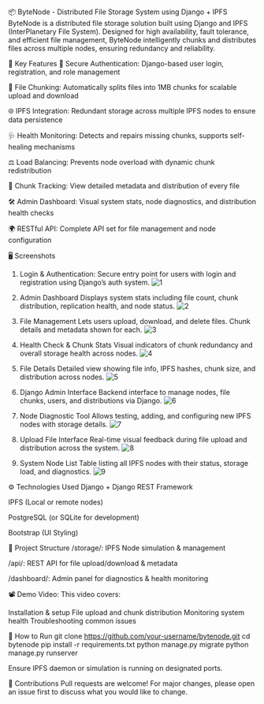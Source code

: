 📦 ByteNode - Distributed File Storage System using Django + IPFS
ByteNode is a distributed file storage solution built using Django and IPFS (InterPlanetary File System). Designed for high availability, fault tolerance, and efficient file management, ByteNode intelligently chunks and distributes files across multiple nodes, ensuring redundancy and reliability.

🚀 Key Features
🔐 Secure Authentication: Django-based user login, registration, and role management

📁 File Chunking: Automatically splits files into 1MB chunks for scalable upload and download

🌐 IPFS Integration: Redundant storage across multiple IPFS nodes to ensure data persistence

🩺 Health Monitoring: Detects and repairs missing chunks, supports self-healing mechanisms

⚖️ Load Balancing: Prevents node overload with dynamic chunk redistribution

🧩 Chunk Tracking: View detailed metadata and distribution of every file

🛠️ Admin Dashboard: Visual system stats, node diagnostics, and distribution health checks

🌍 RESTful API: Complete API set for file management and node configuration

🖥️ Screenshots
1. Login & Authentication: Secure entry point for users with login and registration using Django’s auth system.
![1](https://github.com/user-attachments/assets/a4ac61f1-aeb2-493a-8010-193e5e8b1332)

2. Admin Dashboard
Displays system stats including file count, chunk distribution, replication health, and node status.
![2](https://github.com/user-attachments/assets/58f0850b-591b-4860-a93d-bf52dcf73d7b)

3. File Management
Lets users upload, download, and delete files. Chunk details and metadata shown for each.
![3](https://github.com/user-attachments/assets/dda98ffd-85ea-4432-b509-a7c5e2861ae5)

4. Health Check & Chunk Stats
Visual indicators of chunk redundancy and overall storage health across nodes.
![4](https://github.com/user-attachments/assets/ad4c9596-0f2b-4021-9bab-a8036f759c4d)

5. File Details
Detailed view showing file info, IPFS hashes, chunk size, and distribution across nodes.
![5](https://github.com/user-attachments/assets/6277549c-0739-4174-b3b7-d44f8e7edbec)

6. Django Admin Interface
Backend interface to manage nodes, file chunks, users, and distributions via Django.
![6](https://github.com/user-attachments/assets/19b45345-77c6-49f4-af6d-d50b38b0f631)

7. Node Diagnostic Tool
Allows testing, adding, and configuring new IPFS nodes with storage details.
![7](https://github.com/user-attachments/assets/266a0142-fea6-4115-afec-a81fdd7eb1d2)

8. Upload File Interface
Real-time visual feedback during file upload and distribution across the system.
![8](https://github.com/user-attachments/assets/5a467743-ebe9-412d-84ea-dbea5b835846)

9. System Node List
Table listing all IPFS nodes with their status, storage load, and diagnostics.
![9](https://github.com/user-attachments/assets/b564d9c2-2db6-4d61-bfc2-c461dca7a9b8)


⚙️ Technologies Used
Django + Django REST Framework

IPFS (Local or remote nodes)

PostgreSQL (or SQLite for development)

Bootstrap (UI Styling)

📂 Project Structure
/storage/: IPFS Node simulation & management

/api/: REST API for file upload/download & metadata

/dashboard/: Admin panel for diagnostics & health monitoring

📽️ Demo Video: 
This video covers:

Installation & setup
File upload and chunk distribution
Monitoring system health
Troubleshooting common issues

📌 How to Run
git clone https://github.com/your-username/bytenode.git
cd bytenode
pip install -r requirements.txt
python manage.py migrate
python manage.py runserver

Ensure IPFS daemon or simulation is running on designated ports.


🤝 Contributions
Pull requests are welcome! For major changes, please open an issue first to discuss what you would like to change.
